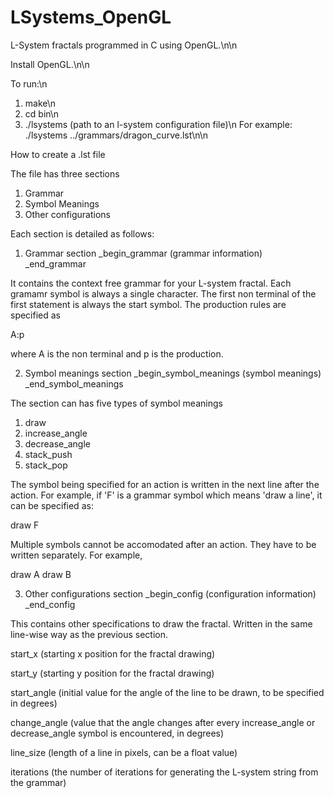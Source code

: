 LSystems_OpenGL
===============

L-System fractals programmed in C using OpenGL.\n\n

Install OpenGL.\n\n

To run:\n
1. make\n
2. cd bin\n
3. ./lsystems (path to an l-system configuration file)\n
    For example: ./lsystems ../grammars/dragon_curve.lst\n\n
    

How to create a .lst file

The file has three sections
1. Grammar
2. Symbol Meanings
3. Other configurations

Each section is detailed as follows:

1. Grammar section
_begin_grammar 
(grammar information)
_end_grammar

It contains the context free grammar for your L-system fractal. Each gramamr symbol is always a single character.
The first non terminal of the first statement is always the start symbol. The production rules are specified as

A:p

where A is the non terminal and p is the production.

2. Symbol meanings section
_begin_symbol_meanings
(symbol meanings)
_end_symbol_meanings

The section can has five types of symbol meanings
1. draw
2. increase_angle
3. decrease_angle
4. stack_push
5. stack_pop

The symbol being specified for an action is written in the next line after the action.
For example, if 'F' is a grammar symbol which means 'draw a line', it can be specified as:

draw
F

Multiple symbols cannot be accomodated after an action. They have to be written separately.
For example,

draw
A
draw
B

3. Other configurations section
_begin_config
(configuration information)
_end_config

This contains other specifications to draw the fractal. Written in the same line-wise way as the previous section.

start_x
(starting x position for the fractal drawing)

start_y
(starting y position for the fractal drawing)

start_angle
(initial value for the angle of the line to be drawn, to be specified in degrees)

change_angle
(value that the angle changes after every increase_angle or decrease_angle symbol is encountered, in degrees)

line_size
(length of a line in pixels, can be a float value)

iterations
(the number of iterations for generating the L-system string from the grammar)
